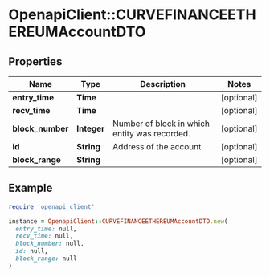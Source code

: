 # OpenapiClient::CURVEFINANCEETHEREUMAccountDTO

## Properties

| Name | Type | Description | Notes |
| ---- | ---- | ----------- | ----- |
| **entry_time** | **Time** |  | [optional] |
| **recv_time** | **Time** |  | [optional] |
| **block_number** | **Integer** | Number of block in which entity was recorded. | [optional] |
| **id** | **String** | Address of the account | [optional] |
| **block_range** | **String** |  | [optional] |

## Example

```ruby
require 'openapi_client'

instance = OpenapiClient::CURVEFINANCEETHEREUMAccountDTO.new(
  entry_time: null,
  recv_time: null,
  block_number: null,
  id: null,
  block_range: null
)
```

